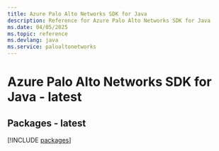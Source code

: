 ```yaml
---
title: Azure Palo Alto Networks SDK for Java
description: Reference for Azure Palo Alto Networks SDK for Java
ms.date: 04/05/2025
ms.topic: reference
ms.devlang: java
ms.service: paloaltonetworks
---
```

# Azure Palo Alto Networks SDK for Java - latest
## Packages - latest
[!INCLUDE [packages](palo-alto-networks-index.md)]